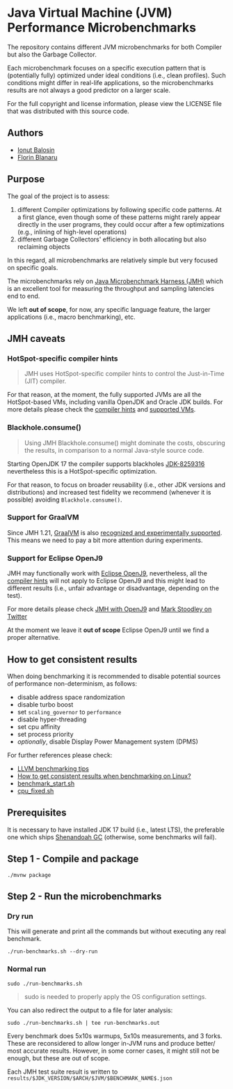 # Java Virtual Machine (JVM) Performance Microbenchmarks

The repository contains different JVM microbenchmarks for both Compiler but also the Garbage Collector.

Each microbenchmark focuses on a specific execution pattern that is (potentially fully) optimized under ideal conditions (i.e., clean profiles). Such conditions might differ in real-life applications, so the microbenchmarks results are not always a good predictor on a larger scale.

For the full copyright and license information, please view the LICENSE file that was distributed with this source code.

## Authors

- [Ionut Balosin](https://www.ionutbalosin.com)
- [Florin Blanaru](https://twitter.com/gigiblender)

## Purpose

The goal of the project is to assess:

1. different Compiler optimizations by following specific code patterns. At a first glance, even though some of these patterns might rarely appear directly in the user programs, they could occur after a few optimizations (e.g., inlining of high-level operations)
2. different Garbage Collectors' efficiency in both allocating but also reclaiming objects

In this regard, all microbenchmarks are relatively simple but very focused on specific goals.

The microbenchmarks rely on [Java Microbenchmark Harness (JMH)](https://github.com/openjdk/jmh) which is an excellent tool for measuring the throughput and sampling latencies end to end.

We left **out of scope**, for now, any specific language feature, the larger applications (i.e., macro benchmarking), etc.
 

## JMH caveats

### HotSpot-specific compiler hints

> JMH uses HotSpot-specific compiler hints to control the Just-in-Time (JIT) compiler. 

For that reason, at the moment, the fully supported JVMs are all the HotSpot-based VMs, including vanilla OpenJDK and Oracle JDK builds.
For more details please check the [compiler hints](https://github.com/openjdk/jmh/blob/master/jmh-core/src/main/java/org/openjdk/jmh/runner/CompilerHints.java#L37) and [supported VMs](https://github.com/openjdk/jmh/blob/master/jmh-core/src/main/java/org/openjdk/jmh/runner/format/SupportedVMs.java#L31).

### Blackhole.consume()

> Using JMH Blackhole.consume() might dominate the costs, obscuring the results, in comparison to a normal Java-style source code.

Starting OpenJDK 17 the compiler supports blackholes [JDK-8259316](https://bugs.openjdk.org/browse/JDK-8259316) nevertheless this is a HotSpot-specific optimization.

For that reason, to focus on broader reusability (i.e., other JDK versions and distributions) and increased test fidelity we recommend (whenever it is possible) avoiding `Blackhole.consume()`.

### Support for GraalVM 

Since JMH 1.21, [GraalVM](https://www.graalvm.org) is also [recognized and experimentally supported](https://mail.openjdk.org/pipermail/jmh-dev/2018-May/002753.html). This means we need to pay a bit more attention during experiments.

### Support for Eclipse OpenJ9

JMH may functionally work with [Eclipse OpenJ9](https://www.eclipse.org/openj9), nevertheless, all the [compiler hints](https://github.com/openjdk/jmh/blob/master/jmh-core/src/main/java/org/openjdk/jmh/annotations/CompilerControl.java) will not apply to Eclipse OpenJ9 and this might lead to different results (i.e., unfair advantage or disadvantage, depending on the test).

For more details please check [JMH with OpenJ9](https://github.com/eclipse-openj9/openj9/issues/4649) and [Mark Stoodley on Twitter](https://twitter.com/mstoodle/status/1532344345524936704)

At the moment we leave it **out of scope** Eclipse OpenJ9 until we find a proper alternative.

## How to get consistent results

When doing benchmarking it is recommended to disable potential sources of performance non-determinism, as follows:
- disable address space randomization
- disable turbo boost
- set `scaling_governor` to `performance`
- disable hyper-threading
- set cpu affinity
- set process priority
- _optionally_, disable Display Power Management system (DPMS)

For further references please check:
- [LLVM benchmarking tips](https://llvm.org/docs/Benchmarking.html#linux)
- [How to get consistent results when benchmarking on Linux?](https://easyperf.net/blog/2019/08/02/Perf-measurement-environment-on-Linux) 
- [benchmark_start.sh](https://github.com/simonis/zlib-bench/blob/master/benchmarks/bash/benchmark_start.sh)
- [cpu_fixed.sh](https://github.com/bourgesl/nearly-optimal-mergesort-code/blob/master/cpu_fixed.sh)

## Prerequisites

It is necessary to have installed JDK 17 build (i.e., latest LTS), the preferable one which ships [Shenandoah GC](https://wiki.openjdk.org/display/shenandoah/Main) (otherwise, some benchmarks will fail).

## Step 1 - Compile and package

```
./mvnw package
```

## Step 2 - Run the microbenchmarks

### Dry run

This will generate and print all the commands but without executing any real benchmark. 
```
./run-benchmarks.sh --dry-run
```

### Normal run

```
sudo ./run-benchmarks.sh
```

> sudo is needed to properly apply the OS configuration settings.

You can also redirect the output to a file for later analysis:

```
sudo ./run-benchmarks.sh | tee run-benchmarks.out
```

Every benchmark does 5x10s warmups, 5x10s measurements, and 3 forks. These are reconsidered to allow longer in-JVM runs and produce better/ most accurate results. However, in some corner cases, it might still not be enough, but these are out of scope.

Each JMH test suite result is written to `results/$JDK_VERSION/$ARCH/$JVM/$BENCHMARK_NAME$.json`